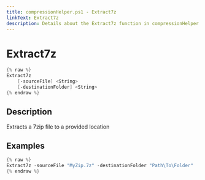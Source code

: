 ```yaml
---
title: compressionHelper.ps1 - Extract7z
linkText: Extract7z
description: Details about the Extract7z function in compressionHelper.ps1 helper script
---
```


# Extract7z

```PowerShell
{% raw %}
Extract7z
    [-sourceFile] <String>
    [-destinationFolder] <String>
{% endraw %}
```

## Description

Extracts a 7zip file to a provided location

## Examples

```PowerShell
{% raw %}
Extract7z -sourceFile "MyZip.7z" -destinationFolder "Path\To\Folder"
{% endraw %}
```
